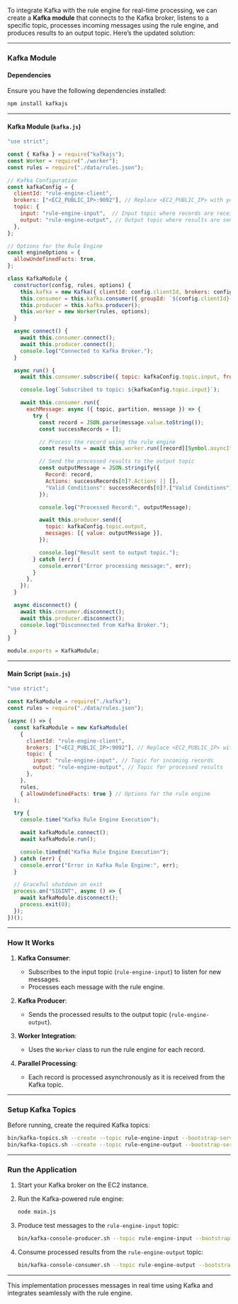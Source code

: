 To integrate Kafka with the rule engine for real-time processing, we can create a **Kafka module** that connects to the Kafka broker, listens to a specific topic, processes incoming messages using the rule engine, and produces results to an output topic. Here’s the updated solution:

---

### **Kafka Module**

#### **Dependencies**
Ensure you have the following dependencies installed:
```bash
npm install kafkajs
```

---

#### **Kafka Module** (`kafka.js`)
```javascript
"use strict";

const { Kafka } = require("kafkajs");
const Worker = require("./worker");
const rules = require("./data/rules.json");

// Kafka Configuration
const kafkaConfig = {
  clientId: "rule-engine-client",
  brokers: ["<EC2_PUBLIC_IP>:9092"], // Replace <EC2_PUBLIC_IP> with your EC2 Kafka broker IP
  topic: {
    input: "rule-engine-input",  // Input topic where records are received
    output: "rule-engine-output", // Output topic where results are sent
  },
};

// Options for the Rule Engine
const engineOptions = {
  allowUndefinedFacts: true,
};

class KafkaModule {
  constructor(config, rules, options) {
    this.kafka = new Kafka({ clientId: config.clientId, brokers: config.brokers });
    this.consumer = this.kafka.consumer({ groupId: `${config.clientId}-group` });
    this.producer = this.kafka.producer();
    this.worker = new Worker(rules, options);
  }

  async connect() {
    await this.consumer.connect();
    await this.producer.connect();
    console.log("Connected to Kafka Broker.");
  }

  async run() {
    await this.consumer.subscribe({ topic: kafkaConfig.topic.input, fromBeginning: true });

    console.log(`Subscribed to topic: ${kafkaConfig.topic.input}`);

    await this.consumer.run({
      eachMessage: async ({ topic, partition, message }) => {
        try {
          const record = JSON.parse(message.value.toString());
          const successRecords = [];

          // Process the record using the rule engine
          const results = await this.worker.run([record][Symbol.asyncIterator](), successRecords);

          // Send the processed results to the output topic
          const outputMessage = JSON.stringify({
            Record: record,
            Actions: successRecords[0]?.Actions || [],
            "Valid Conditions": successRecords[0]?.["Valid Conditions"] || [],
          });

          console.log("Processed Record:", outputMessage);

          await this.producer.send({
            topic: kafkaConfig.topic.output,
            messages: [{ value: outputMessage }],
          });

          console.log("Result sent to output topic.");
        } catch (err) {
          console.error("Error processing message:", err);
        }
      },
    });
  }

  async disconnect() {
    await this.consumer.disconnect();
    await this.producer.disconnect();
    console.log("Disconnected from Kafka Broker.");
  }
}

module.exports = KafkaModule;
```

---

#### **Main Script** (`main.js`)
```javascript
"use strict";

const KafkaModule = require("./kafka");
const rules = require("./data/rules.json");

(async () => {
  const kafkaModule = new KafkaModule(
    {
      clientId: "rule-engine-client",
      brokers: ["<EC2_PUBLIC_IP>:9092"], // Replace <EC2_PUBLIC_IP> with your EC2 Kafka broker IP
      topic: {
        input: "rule-engine-input", // Topic for incoming records
        output: "rule-engine-output", // Topic for processed results
      },
    },
    rules,
    { allowUndefinedFacts: true } // Options for the rule engine
  );

  try {
    console.time("Kafka Rule Engine Execution");

    await kafkaModule.connect();
    await kafkaModule.run();

    console.timeEnd("Kafka Rule Engine Execution");
  } catch (err) {
    console.error("Error in Kafka Rule Engine:", err);
  }

  // Graceful shutdown on exit
  process.on("SIGINT", async () => {
    await kafkaModule.disconnect();
    process.exit(0);
  });
})();
```

---

### **How It Works**

1. **Kafka Consumer**:
   - Subscribes to the input topic (`rule-engine-input`) to listen for new messages.
   - Processes each message with the rule engine.
   
2. **Kafka Producer**:
   - Sends the processed results to the output topic (`rule-engine-output`).

3. **Worker Integration**:
   - Uses the `Worker` class to run the rule engine for each record.

4. **Parallel Processing**:
   - Each record is processed asynchronously as it is received from the Kafka topic.

---

### **Setup Kafka Topics**
Before running, create the required Kafka topics:
```bash
bin/kafka-topics.sh --create --topic rule-engine-input --bootstrap-server <EC2_PUBLIC_IP>:9092 --replication-factor 1 --partitions 1
bin/kafka-topics.sh --create --topic rule-engine-output --bootstrap-server <EC2_PUBLIC_IP>:9092 --replication-factor 1 --partitions 1
```

---

### **Run the Application**
1. Start your Kafka broker on the EC2 instance.
2. Run the Kafka-powered rule engine:
   ```bash
   node main.js
   ```

3. Produce test messages to the `rule-engine-input` topic:
   ```bash
   bin/kafka-console-producer.sh --topic rule-engine-input --bootstrap-server <EC2_PUBLIC_IP>:9092
   ```

4. Consume processed results from the `rule-engine-output` topic:
   ```bash
   bin/kafka-console-consumer.sh --topic rule-engine-output --bootstrap-server <EC2_PUBLIC_IP>:9092
   ```

---

This implementation processes messages in real time using Kafka and integrates seamlessly with the rule engine.